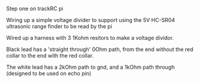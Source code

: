 Step one on trackRC pi

Wiring up a simple voltage divider to support using the 5V HC-SR04 ultrasonic range finder to be read by the pi

Wired up a harness with 3 1Kohm resitors to make a voltage dividor.

Black lead has a 'straight through' 0Ohm path, from the end without the red collar to the end with the red collar.

The white lead has a 2kOhm path to gnd, and a 1kOhm path through (designed to be used on echo pin)

